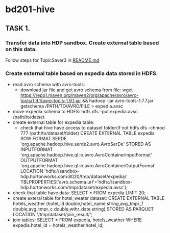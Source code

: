 # bd201-hive
## TASK 1. 
### Transfer data into HDP sandbox. Create external table based on this data.
Follow steps for TopicSaver3 in [README.md](https://github.com/Nexxezz/kafkastreamsapp/blob/master/README.md)
 ### Create external table based on expedia data stored in HDFS.
 * read avro schema with avro-tools:
   * download jar file and get avro schema from file: 
   wget https://repo1.maven.org/maven2/org/apache/avro/avro-tools/1.9.1/avro-tools-1.9.1.jar && hadoop -jar avro-tools-1.7.7.jar getschema /PATH/TO/AVRO/FILE  > expedia.avsc
 * move expedia schema to HDFS:
   hdfs dfs -put expedia.avsc /path/to/datset
 * create external table for expedia table:
    * check that hive have access to dataset folder(if not hdfs dfs -chmod 777 /path/to/dataset/folder)
      CREATE EXTERNAL TABLE expedia ROW FORMAT SERDE 'org.apache.hadoop.hive.serde2.avro.AvroSerDe' STORED AS INPUTFORMAT 'org.apache.hadoop.hive.ql.io.avro.AvroContainerInputFormat' OUTPUTFORMAT 'org.apache.hadoop.hive.ql.io.avro.AvroContainerOutputFormat' LOCATION 'hdfs://sandbox-hdp.hortonworks.com:8020/tmp/dataset/expedia/' TBLPROPERTIES('avro.schema.url'='hdfs://sandbox-hdp.hortonworks.com/tmp/dataset/expedia.avsc');
  * check that table have data:
    SELECT * FROM expedia LIMIT 20;
  * create exteral table for hotel_weater dataset:
    CREATE EXTERNAL TABLE hotels_weather (hotel_id double,hotel_name string,avg_tmpr_f double,avg_tmpr_c double,wthr_date string) STORED AS PARQUET LOCATION '/tmp/dataset/join_result/';
  * join tables:
    SELECT * FROM expedia, hotels_weather WHERE expedia.hotel_id = hotels_weather.hotel_id;
    
    
    
    
    
    
